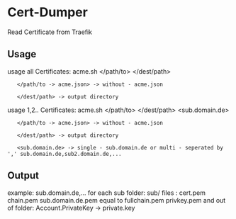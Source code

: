 # Cert-Dumper
Read Certificate from Traefik

## Usage

usage all Certificates:
       acme.sh </path/to> </dest/path>
       
       </path/to -> acme.json> -> without - acme.json
       
       </dest/path> -> output directory

usage 1,2.. Certificates:
       acme.sh </path/to> </dest/path> <sub.domain.de>
       
       </path/to -> acme.json> -> without - acme.json
       
       </dest/path> -> output directory
       
       <sub.domain.de> -> single - sub.domain.de or multi - seperated by ',' sub.domain.de,sub2.domain.de,...

## Output

example:
sub.domain.de,...
for each sub
folder: sub/
files :
        cert.pem
        chain.pem
        sub.domain.de.pem
        equal to
        fullchain.pem
        privkey.pem
and out of folder:
Account.PrivateKey -> private.key
        
